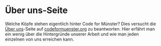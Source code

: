 # Über uns-Seite

Welche Köpfe stehen eigentlich hinter Code for Münster? Dies versucht die [Über uns](http://codeformuenster.org/ueber-uns/)-Seite auf [codeformuenster.org](http://codeformuenster.org/) zu beantworten. Hier erfährt man ein wenig über die Hintergründe unserer Arbeit und wie man jeden einzelnen von uns erreichen kann.

